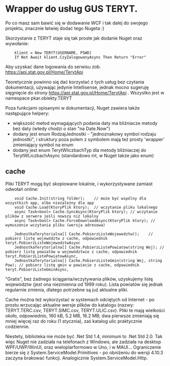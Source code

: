 ﻿
# Wrapper do usług GUS TERYT.

Po co masz sam bawić się w dodawanie WCF i tak dalej do swojego projektu, znacznie łatwiej dodać tego Nugeta :)

Skorzystanie z TERYT staje się tak proste jak dodanie Nuget oraz wywołanie:

        klient = New TERYT(USERNAME, PSWD)
        If Not Await klient.CzyZalogowanyAsync Then Return "Error"


Aby uzyskać dane logowania do serwisu zob. https://api.stat.gov.pl/Home/TerytApi

Teoretycznie powinno się dać korzystać z tych usług bez czytania dokumentacji, używając jedynie Intellisense, jednak mocno sugeruję sięgnięcie do strony https://api.stat.gov.pl/Home/TerytApi . Wszystko jest w namespace pkar.obiekty.TERYT

Poza funkcjami opisanymi w dokumentacji, Nuget zawiera także następujące helpery:
* większość metod wymagających podania daty ma bliźniacze metody bez daty (wtedy chodzi o stan "na Date.Now")
* dodany jest enum RodzajJednostki - "jednoznakowy symbol rodzaju jednostki", i struktury poza polem z symbolem mają też prosty 'wrapper' zmieniający symbol na enum
* dodany jest enum TerytWliczbachTyp dla metody bliźniaczej do TerytWLiczbachAsync (standardowo int, w Nuget także jako enum)


## cache

Pliki TERYT mogą być skopiowane lokalnie, i wykorzystywane zamiast odwołań online:

        void Cache.Init(string folder);    // może być wspólny dla wszystkich app, albo niezależny dla app
        void Cache.Load(KtoryPlik ktory);  // wczytanie pliku lokalnego
        async Task<bool> Cache.SyncAsync(KtoryPlik ktory); // wczytanie plików z serwera jeśli nowszy niż lokalny
        async Task<bool> Cache.ForceDownloadAsync(KtoryPlik ktory); // wymuszenie wczytania pliku (wersja adresowa)

        JednostkaTerytorialna[] Cache.PobierzListeWojewodztw();    // pobierz listę województw z cache, odpowiednik teryt.PobierzListeWojewodztwAsync
        JednostkaTerytorialna[] Cache.PobierzListePowiatow(string Woj); // pobierz listę powiatów w województwie z cache, odpowiednik teryt.PobierzListePowiatowAsync, 
        JednostkaTerytorialna[] Cache.PobierzListeGmin(string Woj, string Pow); // pobierz listę gmin w powiecie z cache, odpowiednik teryt.PobierzListeGminAsync, 


"Gratis", bez żadnego ściągania/wczytywania plików, uzyskujemy listę województw (jest ona niezmienna od 1999 roku). Lista powiatów się jednak regularnie zmienia, dlatego potrzebne są już aktualne pliki.

Cache można też wykorzystać w systemach odciętych od Internet - po prostu wrzucając aktualne wersje plików do katalogu (nazwy: TERYT.TERC.csv, TERYT.SIMC.csv, TERYT.ULIC.csv). Pliki te mają wielkości około, odpowiednio, 160 kB, 5.2 MB, 16.2 MB; dwa pierwsze zmieniają się mniej więcej raz do roku (1 stycznia), zaś katalog ulic praktycznie codziennie.


Niestety, biblioteka nie może być .Net Std 1.4, minimum to .Net Std 2.0. Tak więc Nuget nie zadziała na telefonach z Windows; ale zadziała na desktop WPF/UWP/WinUI, oraz wieloplarformowo w Uno, i w MAUI...
Ograniczenie bierze się z System.ServiceModel.Primitives - po obniżeniu do wersji 4.10.3 zaczyna brakować funkcji. Analogicznie System.ServiceModel.Http.
